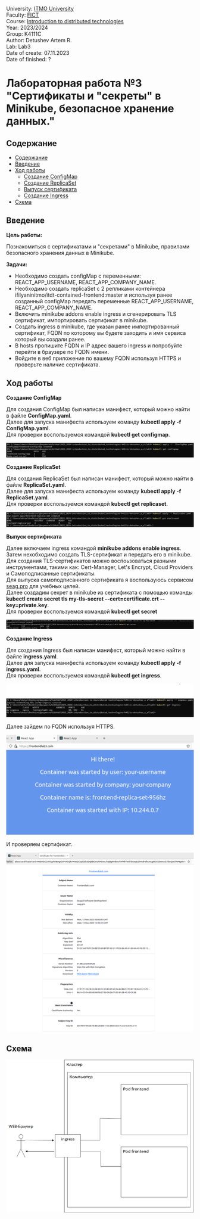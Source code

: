 University: [ITMO University](https://itmo.ru/ru/) \
Faculty: [FICT](https://fict.itmo.ru) \
Course: [Introduction to distributed technologies](https://github.com/itmo-ict-faculty/introduction-to-distributed-technologies) \
Year: 2023/2024 \
Group: K4111C \
Author: Detushev Artem R. \
Lab: Lab3 \
Date of create: 07.11.2023 \
Date of finished: ? 

# Лабораторная работа №3 "Сертификаты и "секреты" в Minikube, безопасное хранение данных."

## Содержание

- [Содержание](#содержание)
- [Введение](#введение)
- [Ход работы](#ход-работы)
  - [Создание СonfigMap](#создание-configmap)
  - [Создание ReplicaSet](#создание-replicaset)
  - [Выпуск сертификата](Выпуск-сертификата)
  - [Создание Ingress](Создание-infress)
- [Cхема](#схема)

## Введение

**Цель работы:**

Познакомиться с сертификатами и "секретами" в Minikube, правилами безопасного хранения данных в Minikube.

**Задачи:**

- Необходимо создать configMap с переменными: REACT_APP_USERNAME, REACT_APP_COMPANY_NAME.
- Необходимо создать replicaSet с 2 репликами контейнера ifilyaninitmo/itdt-contained-frontend:master и используя ранее созданный configMap передать переменные REACT_APP_USERNAME, REACT_APP_COMPANY_NAME.
- Включить minikube addons enable ingress и сгенерировать TLS сертификат, импортировать сертификат в minikube.
- Создать ingress в minikube, где указан ранее импортированный сертификат, FQDN по которому вы будете заходить и имя сервиса который вы создали ранее.
- В hosts пропишите FQDN и IP адрес вашего ingress и попробуйте перейти в браузере по FQDN имени.
- Войдите в веб приложение по вашему FQDN используя HTTPS и проверьте наличие сертификата.

## Ход работы

**Создание СonfigMap**

Для создания СonfigMap был написан манифест, который можно найти в файле **СonfigMap.yaml**. \
Далее для запуска манифеста используем команду **kubectl apply -f СonfigMap.yaml**. \
Для проверки воспользуемся командой **kubectl get configmap**. 

![configmap](image/ConfigMap.png)

**Создание ReplicaSet**

Для создания ReplicaSet был написан манифест, который можно найти в файле **ReplicaSet.yaml**. \
Далее для запуска манифеста используем команду **kubectl apply -f ReplicaSet.yaml**. \
Для проверки воспользуемся командой **kubectl get replicaset**. 

![replicaset](image/ReplicaSet.png)

**Выпуск сертификата**

Далее включаем ingress командой **minikube addons enable ingress**. \
Затем нехобходимо создать TLS-сертификат и передать его в minikube. \
Для создания TLS-сертификатов можно воспоьзоваться разными инструментами, такими как: Cert-Manager, Let's Encrypt, Cloud Providers и Самоподписанные сертификаты. \
Для выпуска самоподписанного сертификата я воспользуюсь сервисом [seag.pro](https://seag.pro/tools/ssl-generator/ru) для учебных целей. \
Далее создадим секрет в minikube из сертификата с помощью команды **kubectl create secret tls my-tls-secret --cert=certificate.crt --key=private.key**. \
Для проверки воспользуемся командой **kubectl get secret**

![secret](image/secret.png)

**Создание Ingress**

Для создания Ingress был написан манифест, который можно найти в файле **ingress.yaml**. \
Далее для запуска манифеста используем команду **kubectl apply -f ingress.yaml**. \
Для проверки воспользуемся командой **kubectl get ingress**. 

![ingress](image/ingress.png)

Далее зайдем по FQDN используя HTTPS.

![web](image/web.png)

И проверяем сертификат.

![cert](image/cert.png)

## Схема

![sheme](image/sheme.png)
